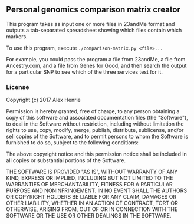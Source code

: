 ## Personal genomics comparison matrix creator

This program takes as input one or more files in 23andMe format and outputs a
tab-separated spreadsheet showing which files contain which markers.

To use this program, execute `./comparison-matrix.py <file>...`

For example, you could pass the program a file from 23andMe, a file from
Ancestry.com, and a file from Genes for Good, and then search the output for a
particular SNP to see which of the three services test for it.

### License

Copyright (c) 2017 Alex Henrie

Permission is hereby granted, free of charge, to any person obtaining a copy of
this software and associated documentation files (the "Software"), to deal in
the Software without restriction, including without limitation the rights to
use, copy, modify, merge, publish, distribute, sublicense, and/or sell copies of
the Software, and to permit persons to whom the Software is furnished to do so,
subject to the following conditions:

The above copyright notice and this permission notice shall be included in all
copies or substantial portions of the Software.

THE SOFTWARE IS PROVIDED "AS IS", WITHOUT WARRANTY OF ANY KIND, EXPRESS OR
IMPLIED, INCLUDING BUT NOT LIMITED TO THE WARRANTIES OF MERCHANTABILITY, FITNESS
FOR A PARTICULAR PURPOSE AND NONINFRINGEMENT. IN NO EVENT SHALL THE AUTHORS OR
COPYRIGHT HOLDERS BE LIABLE FOR ANY CLAIM, DAMAGES OR OTHER LIABILITY, WHETHER
IN AN ACTION OF CONTRACT, TORT OR OTHERWISE, ARISING FROM, OUT OF OR IN
CONNECTION WITH THE SOFTWARE OR THE USE OR OTHER DEALINGS IN THE SOFTWARE.
